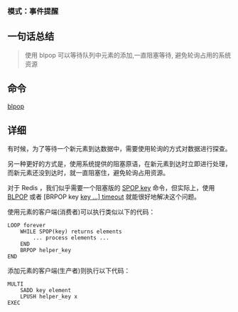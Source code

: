 ### 模式：事件提醒

## 一句话总结

> 使用 blpop 可以等待队列中元素的添加,一直阻塞等待, 避免轮询占用的系统资源

## 命令

 [blpop](../011-数据类型-list/010-基础命令.md#blpop) 

## 详细

有时候，为了等待一个新元素到达数据中，需要使用轮询的方式对数据进行探查。

另一种更好的方式是，使用系统提供的阻塞原语，在新元素到达时立即进行处理，而新元素还没到达时，就一直阻塞住，避免轮询占用资源。

对于 Redis ，我们似乎需要一个阻塞版的 [SPOP key](http://redisdoc.com/set/spop.html#spop) 命令，但实际上，使用 [BLPOP](http://redisdoc.com/list/blpop.html#blpop) 或者 [BRPOP key [key …\] timeout](http://redisdoc.com/list/brpop.html#brpop) 就能很好地解决这个问题。

使用元素的客户端(消费者)可以执行类似以下的代码：

```
LOOP forever
    WHILE SPOP(key) returns elements
        ... process elements ...
    END
    BRPOP helper_key
END
```

添加元素的客户端(生产者)则执行以下代码：

```
MULTI
    SADD key element
    LPUSH helper_key x
EXEC
```

